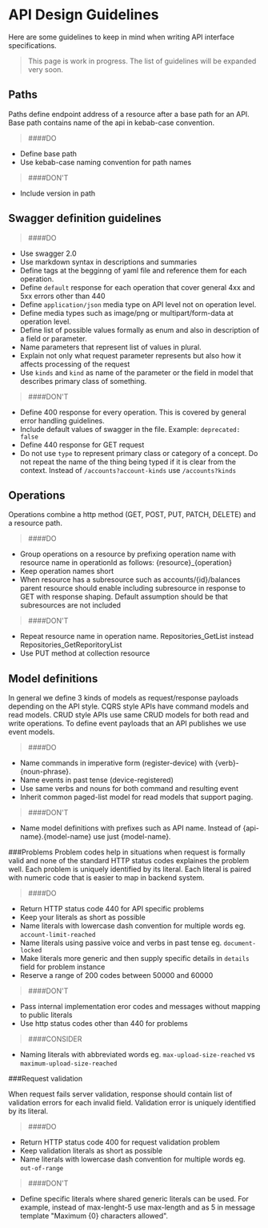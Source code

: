 
API Design Guidelines
===================================
Here are some guidelines to keep in mind when writing API interface specifications.

> This page is work in progress. The list of guidelines will be expanded very soon.

Paths
-----
Paths define endpoint address of a resource after a base path for an API. Base path contains name of the api in kebab-case convention.
> ####DO
- Define base path
- Use kebab-case naming convention for path names

> ####DON'T
- Include version in path

Swagger definition guidelines
-----------------------------
> ####DO
- Use swagger 2.0
- Use markdown syntax in descriptions and summaries
- Define tags at the begginng of yaml file and reference them for each operation.
- Define `default` response for each operation that cover general 4xx and 5xx errors other than 440
- Define `application/json` media type on API level not on operation level. 
- Define media types such as image/png or multipart/form-data at operation level.
- Define list of possible values formally as enum and also in description of a field or parameter.
- Name parameters that represent list of values in plural.
- Explain not only what request parameter represents but also how it affects processing of the request
- Use `kinds` and `kind` as name of the parameter or the field in model that describes primary class of something.  

> ####DON'T
- Define 400 response for every operation. This is covered by general error handling guidelines.
- Include default values of swagger in the file. Example: `deprecated: false`
- Define 440 response for GET request
- Do not use `type` to represent primary class or category of a concept.
Do not repeat the name of the thing being typed if it is clear from the context. Instead of `/accounts?account-kinds` use `/accounts?kinds`

Operations
----------
Operations combine a http method (GET, POST, PUT, PATCH, DELETE) and a resource path.
> ####DO
- Group operations on a resource by prefixing operation name with resource name in operationId as follows: {resource}_{operation}
- Keep operation names short
- When resource has a subresource such as accounts/{id}/balances parent resource should enable including subresource in response to GET with response shaping. Default assumption should be that subresources are not included

> ####DON'T
- Repeat resource name in operation name. Repositories_GetList instead Repositories_GetReporitoryList
- Use PUT method at collection resource

Model definitions
-----------------
In general we define 3 kinds of models as request/response payloads depending on the API style. CQRS style APIs have command models and read models. CRUD style APIs use same CRUD models for both read and write operations. To define event payloads that an API publishes we use event models.

> ####DO
- Name commands in imperative form (register-device) with {verb}-{noun-phrase}.
- Name events in past tense (device-registered)
- Use same verbs and nouns for both command and resulting event
- Inherit common paged-list model for read models that support paging.

> ####DON'T
- Name model definitions with prefixes such as API name. Instead of {api-name}.{model-name} use just {model-name}.


###Problems
Problem codes help in situations when request is formally valid and none of the standard HTTP status codes explaines the problem well. Each problem is uniquely identified by its literal. Each literal is paired with numeric code that is easier to map in backend system. 

> ####DO
- Return HTTP status code 440 for API specific problems
- Keep your literals as short as possible
- Name literals with lowercase dash convention for multiple words eg. `account-limit-reached`
- Name literals using passive voice and verbs in past tense eg. `document-locked`
- Make literals more generic and then supply specific details in `details` field for problem instance
- Reserve a range of 200 codes between 50000 and 60000

> ####DON'T
- Pass internal implementation eror codes and messages without mapping to public literals
- Use http status codes other than 440 for problems

> ####CONSIDER
- Naming literals with abbreviated words eg. `max-upload-size-reached` vs `maximum-upload-size-reached`

###Request validation

When request fails server validation, response should contain list of validation errors for each invalid field. Validation error is uniquely identified by its literal.

> ####DO
- Return HTTP status code 400 for request validation problem
- Keep validation literals as short as possible
- Name literals with lowercase dash convention for multiple words eg. `out-of-range`

> ####DON'T
- Define specific literals where shared generic literals can be used. For example, instead of max-lenght-5 use max-length and as  5 in message template "Maximum {0} characters allowed".
